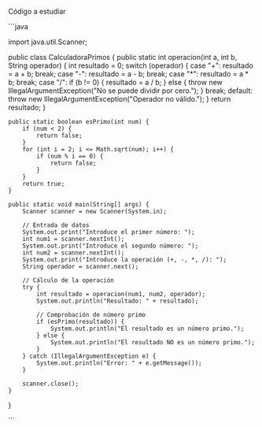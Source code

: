 Código a estudiar

´´´java

import java.util.Scanner;

public class CalculadoraPrimos {
    public static int operacion(int a, int b, String operador) {
        int resultado = 0;
        switch (operador) {
            case "+":
                resultado = a + b;
                break;
            case "-":
                resultado = a - b;
                break;
            case "*":
                resultado = a * b;
                break;
            case "/":
                if (b != 0) {
                    resultado = a / b;
                } else {
                    throw new IllegalArgumentException("No se puede dividir por cero.");
                }
                break;
            default:
                throw new IllegalArgumentException("Operador no válido.");
        }
        return resultado;
    }

    public static boolean esPrimo(int num) {
        if (num < 2) {
            return false;
        }
        for (int i = 2; i <= Math.sqrt(num); i++) {
            if (num % i == 0) {
                return false;
            }
        }
        return true;
    }

    public static void main(String[] args) {
        Scanner scanner = new Scanner(System.in);

        // Entrada de datos
        System.out.print("Introduce el primer número: ");
        int num1 = scanner.nextInt();
        System.out.print("Introduce el segundo número: ");
        int num2 = scanner.nextInt();
        System.out.print("Introduce la operación (+, -, *, /): ");
        String operador = scanner.next();

        // Cálculo de la operación
        try {
            int resultado = operacion(num1, num2, operador);
            System.out.println("Resultado: " + resultado);
            
            // Comprobación de número primo
            if (esPrimo(resultado)) {
                System.out.println("El resultado es un número primo.");
            } else {
                System.out.println("El resultado NO es un número primo.");
            }
        } catch (IllegalArgumentException e) {
            System.out.println("Error: " + e.getMessage());
        }

        scanner.close();
    }
}

´´´
